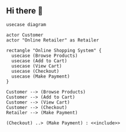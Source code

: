 ## Hi there 👋

```mermaid
usecase diagram

actor Customer
actor "Online Retailer" as Retailer

rectangle "Online Shopping System" {
  usecase (Browse Products)
  usecase (Add to Cart)
  usecase (View Cart)
  usecase (Checkout)
  usecase (Make Payment)
}

Customer --> (Browse Products)
Customer --> (Add to Cart)
Customer --> (View Cart)
Customer --> (Checkout)
Retailer --> (Make Payment)

(Checkout) ..> (Make Payment) : <<include>>
```

<!--

**Here are some ideas to get you started:**

🙋‍♀️ A short introduction - what is your organization all about?
🌈 Contribution guidelines - how can the community get involved?
👩‍💻 Useful resources - where can the community find your docs? Is there anything else the community should know?
🍿 Fun facts - what does your team eat for breakfast?
🧙 Remember, you can do mighty things with the power of [Markdown](https://docs.github.com/github/writing-on-github/getting-started-with-writing-and-formatting-on-github/basic-writing-and-formatting-syntax)
-->
